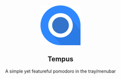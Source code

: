 <p align="center">
  <img src="./assets/128x128.png" height="128">
</p>

<h2 align="center">
  Tempus
</h2>

<p align="center">
  A simple yet featureful pomodoro in the tray/menubar
</p>